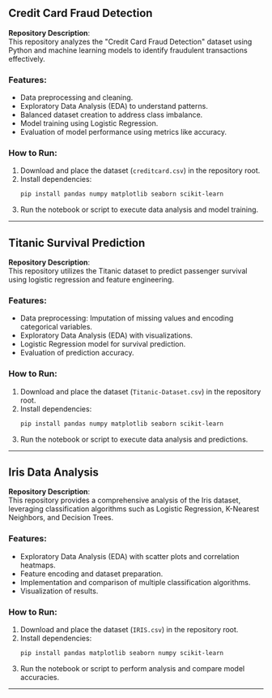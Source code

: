 
## Credit Card Fraud Detection
**Repository Description**:  
This repository analyzes the "Credit Card Fraud Detection" dataset using Python and machine learning models to identify fraudulent transactions effectively.

### Features:
- Data preprocessing and cleaning.
- Exploratory Data Analysis (EDA) to understand patterns.
- Balanced dataset creation to address class imbalance.
- Model training using Logistic Regression.
- Evaluation of model performance using metrics like accuracy.

### How to Run:
1. Download and place the dataset (`creditcard.csv`) in the repository root.
2. Install dependencies:  
   ```bash
   pip install pandas numpy matplotlib seaborn scikit-learn
   ```
3. Run the notebook or script to execute data analysis and model training.

---

## Titanic Survival Prediction
**Repository Description**:  
This repository utilizes the Titanic dataset to predict passenger survival using logistic regression and feature engineering.

### Features:
- Data preprocessing: Imputation of missing values and encoding categorical variables.
- Exploratory Data Analysis (EDA) with visualizations.
- Logistic Regression model for survival prediction.
- Evaluation of prediction accuracy.

### How to Run:
1. Download and place the dataset (`Titanic-Dataset.csv`) in the repository root.
2. Install dependencies:  
   ```bash
   pip install pandas numpy matplotlib seaborn scikit-learn
   ```
3. Run the notebook or script to execute data analysis and predictions.

---

## Iris Data Analysis
**Repository Description**:  
This repository provides a comprehensive analysis of the Iris dataset, leveraging classification algorithms such as Logistic Regression, K-Nearest Neighbors, and Decision Trees.

### Features:
- Exploratory Data Analysis (EDA) with scatter plots and correlation heatmaps.
- Feature encoding and dataset preparation.
- Implementation and comparison of multiple classification algorithms.
- Visualization of results.

### How to Run:
1. Download and place the dataset (`IRIS.csv`) in the repository root.
2. Install dependencies:  
   ```bash
   pip install pandas matplotlib seaborn numpy scikit-learn
   ```
3. Run the notebook or script to perform analysis and compare model accuracies.

---
